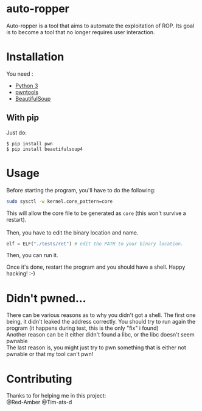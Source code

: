 # auto-ropper
Auto-ropper is a tool that aims to automate the exploitation of ROP. Its goal is to become a tool that no longer requires user interaction.

# Installation
You need :
* [Python 3](https://www.python.org/)
* [pwntools](https://docs.pwntools.com/en/stable/)
* [BeautifulSoup](https://pypi.org/project/beautifulsoup4/)

## With pip
Just do:
```
$ pip install pwn
$ pip install beautifulsoup4
```

# Usage
Before starting the program, you'll have to do the following:
```bash
sudo sysctl -w kernel.core_pattern=core
```
This will allow the core file to be generated as `core` (this won't survive a restart).<br>
<br>
Then, you have to edit the binary location and name.
```py
elf = ELF("./tests/ret") # edit the PATH to your binary location.
```
Then, you can run it.<br>

Once it's done, restart the program and you should have a shell. Happy hacking! :-) 

# Didn't pwned...
There can be various reasons as to why you didn't got a shell. The first one being, it didn't leaked the address correctly. You should try to run again the program (it happens during test, this is the only "fix" i found)<br>
Another reason can be it either didn't found a libc, or the libc doesn't seem pwnable<br>
The last reason is, you might just try to pwn something that is either not pwnable or that my tool can't pwn!

# Contributing
Thanks to for helping me in this project:<br>
@Red-Amber
@Tim-ats-d
